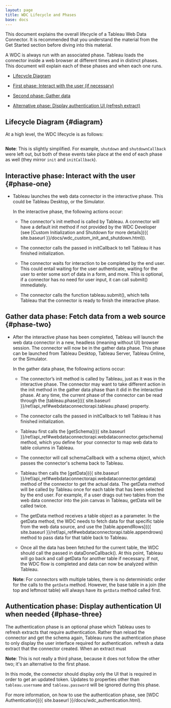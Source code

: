 ```yaml
---
layout: page
title: WDC Lifecycle and Phases
base: docs
---
```


This document explains the overall lifecycle  of a Tableau Web Data Connector. It is recommended that you understand the material
from the Get Started section before diving into this material.

A WDC is always run with an associated phase.  Tableau loads
the connector inside a web browser at different times and in distinct phases.
This document will explain each of these phases and when each one runs.

-   [Lifecycle Diagram](#diagram)

-   [First phase: Interact with the user (if necessary)](#phase-one)

-   [Second phase: Gather data](#phase-two)

-   [Alternative phase: Display authentication UI
    (refresh extract)](#phase-three)

Lifecycle Diagram {#diagram}
--------------------------------------------------

At a high level, the WDC lifecycle is as follows:

<img class="img-responsive docs-img" src="{{ site.baseurl }}/assets/wdc_flow.png" alt="">

**Note**: This is slightly simplified.
For example, `shutdown` and `shutdownCallback` were left out, but both 
of these events take place at the end of each phase as well (they mirror 
`init` and `initCallback`).

Interactive phase: Interact with the user {#phase-one}
--------------------------------------------------

- Tableau launches the web data connector in the interactive phase.  This
    could be Tableau Desktop, or the Simulator.  

    In the interactive phase, the following actions occur:

    - The connector's init method is called by Tableau. A connector will have a default 
      init method if not provided by the WDC Developer (see [Custom
      Initialization  and Shutdown for more details]({{ site.baseurl }}/docs/wdc_custom_init_and_shutdown.html)).

    - The connector calls the passed in initCallback to tell Tableau it has finished initialization.

    - The connector waits for interaction to be completed by the end user.  This could entail waiting for
      the user authenticate, waiting for the user to enter some sort of data in a form, and more.
      This is optional, if a connector has no need for user input, it can call submit() immediately.

    - The connector calls the function tableau.submit(), which tells Tableau that the connector
      is ready to finish the interactive phase.

Gather data phase: Fetch data from a web source {#phase-two}
-------------------------

- After the interactive phase has been completed, Tableau will launch the web data connector
    in a new, headless (meaning without UI) browser session.  The connector will now be in the 
    gather data phase.  This phase can be launched from Tableau Desktop, Tableau Server, Tableau Online,
    or the Simulator.

    In the gather data phase, the following actions occur:

    - The connector’s init method is called by Tableau, just as it was in the interactive phase. 
      The connector may want to take different action in the init method in the gather data phase than
      it did in the interactive phase.  At any time, the current phase of the connector can be read
      through the [tableau.phase]({{ site.baseurl }}/ref/api_ref#webdataconnectorapi.tableau.phase)
      property.

    - The connector calls the passed in initCallback to tell Tableau it has finished initialization.

    - Tableau first calls the 
      [getSchema]({{ site.baseurl }}/ref/api_ref#webdataconnectorapi.webdataconnector.getschema)
      method, which you define for your connector to map web data to table columns in Tableau.

    - The connector will call schemaCallback with a schema object, which passes
      the connector's schema back to Tableau.

    - Tableau then calls the [getData]({{ site.baseurl }}/ref/api_ref#webdataconnectorapi.webdataconnector.getdata) method of the connector to get the actual 
      data. The getData method will be called by Tableau once for each table that 
      has been selected by the end user. For example, if a user drags out two tables
      from the web data connector into the join canvas in Tableau, getData will be called
      twice.  

    - The getData method receives a table object as a parameter.  In the getData
      method, the WDC needs to fetch data for that specific table from the web data source,
      and use the [table.appendRows]({{ site.baseurl }}/ref/api_ref#webdataconnectorapi.table.appendrows) 
      method to pass data for that table back to Tableau.

    - Once all the data has been fetched for the current table, the WDC should call the passed
      in dataDoneCallback().  At this point, Tableau will go back and call getData for another 
      table if necessary.  If not, the WDC flow is completed and data can now be 
      analyzed within Tableau.

    **Note**: For connectors with multiple tables, there is no deterministic order for the calls to the `getData` method.
    However, the base table in a join (the top and leftmost table) will always have its `getData` method called first.

Authentication phase: Display authentication UI when needed {#phase-three}
--------------------------------------------------------------

The authentication phase is an optional phase which Tableau uses to refresh extracts that require authentication. Rather than reload the connector and get the schema again, Tableau runs the authentication phase to only display the user interface required for authentication. 
refresh a data extract that the connector created. When an extract must

**Note**: This is not really a third phase, because it does not follow the other
two; it's an alternative to the first phase.

In this mode, the connector should display only the UI that is required in order to get an updated
token.  Updates to properties other than `tableau.username` and `tableau.password`
will be ignored during this phase. 

For more information, on how to use the authentication phase, see [WDC Authentication]({{ site.baseurl }}/docs/wdc_authentication.html).


